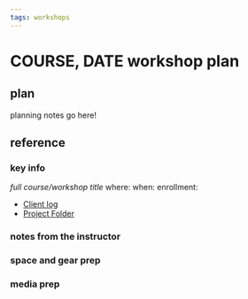 ```yaml
---
tags: workshops
---
```

# COURSE, DATE workshop plan

## plan
planning notes go here!
## reference
### key info
*full course/workshop title*
where: 
when: 
enrollment: 
* [Client log]()
* [Project Folder]()

### notes from the instructor
### space and gear prep
### media prep